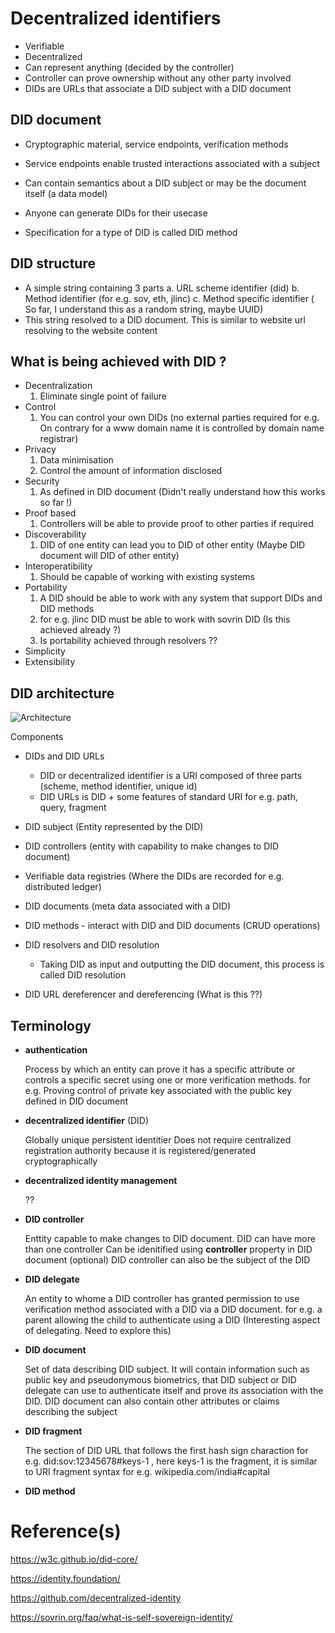# Decentralized identifiers


* Verifiable
* Decentralized
* Can represent anything (decided by the controller)
* Controller can prove ownership without any other party involved
* DIDs are URLs that associate a DID subject with a DID document


## DID document

* Cryptographic material, service endpoints, verification methods
* Service endpoints enable trusted interactions associated with a subject
* Can contain semantics about a DID subject or may be the document itself (a data model)

* Anyone can generate DIDs for their usecase
* Specification for a type of DID is called DID method

## DID structure

* A simple string containing 3 parts
	a. URL scheme identifier (did)
	b. Method identifier (for e.g. sov, eth, jlinc)
	c. Method specific identifier ( So far, I understand this as a random string, maybe UUID)
* This string resolved to a DID document. This is similar to website url resolving to the website content

## What is being achieved with DID ?

* Decentralization
	1. Eliminate single point of failure
* Control
	1. You can control your own DIDs (no external parties required for e.g. On contrary for a www domain name it is controlled by domain name registrar)
* Privacy
	1. Data minimisation 
	2. Control the amount of information disclosed
* Security
	1. As defined in DID document (Didn't really understand how this works so far !)
* Proof based
	1. Controllers will be able to provide proof to other parties if required
* Discoverability
	1. DID of one entity can lead you to DID of other entity (Maybe DID document will DID of other entity)
* Interoperatibility
	1. Should be capable of working with existing systems
* Portability
	1. A DID should be able to work with any system that support DIDs and DID methods
	2. for e.g. jlinc DID must be able to work with sovrin DID (Is this achieved already ?)
	3. Is portability achieved through resolvers ??
* Simplicity
* Extensibility

## DID architecture

![Architecture](https://w3c.github.io/did-core/diagrams/did_architecture_overview.svg)

Components

* DIDs and DID URLs
	
	* DID or decentralized identifier is a URI composed of three parts (scheme, method identifier, unique id)
	* DID URLs is DID + some features of standard URI for e.g. path, query, fragment
* DID subject (Entity represented by the DID)
* DID controllers (entity with capability to make changes to DID document)
* Verifiable data registries (Where the DIDs are recorded for e.g. distributed ledger)
* DID documents (meta data associated with a DID)
* DID methods - interact with DID and DID documents (CRUD operations)
* DID resolvers and DID resolution
	* Taking DID as input and outputting the DID document, this process is called DID resolution
* DID URL dereferencer and dereferencing (What is this ??)

## Terminology

* **authentication**

    Process by which an entity can prove it has a specific attribute or controls a specific secret using one or more verification methods.
    for e.g. Proving control of private key associated with the public key defined in DID document

* **decentralized identifier** (DID)

    Globally unique persistent identitier
    Does not require centralized registration authority because it is registered/generated cryptographically

* **decentralized identity management**

    ??

* **DID controller**

    Enttity capable to make changes to DID document.
    DID can have more than one controller
    Can be idenitified using **controller** property in DID document (optional)
    DID controller can also be the subject of the DID

* **DID delegate**

    An entity to whome a DID controller has granted permission to use verification method associated with a DID via a DID document. 
    for e.g. a parent allowing the child to authenticate using a DID
    (Interesting aspect of delegating. Need to explore this)

* **DID document**

    Set of data describing DID subject.
    It will contain information such as public key and pseudonymous biometrics, that DID subject or DID delegate can use to authenticate itself and prove its association with the DID.
    DID document can also contain other attributes or claims describing the subject

* **DID fragment**

    The section of DID URL that follows the first hash sign charaction
    for e.g. did:sov:12345678#keys-1 , here keys-1 is the fragment, it is similar to URI fragment syntax for e.g. wikipedia.com/india#capital

* **DID method**




# Reference(s)

https://w3c.github.io/did-core/

https://identity.foundation/

https://github.com/decentralized-identity

https://sovrin.org/faq/what-is-self-sovereign-identity/
